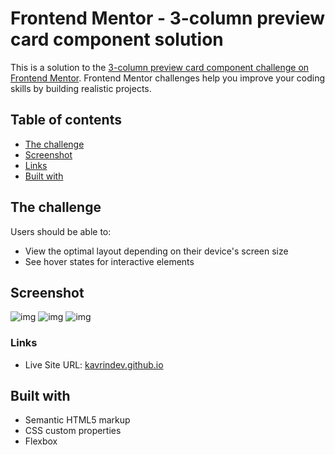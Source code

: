 # Frontend Mentor - 3-column preview card component solution

This is a solution to the [3-column preview card component challenge on Frontend Mentor](https://www.frontendmentor.io/challenges/3column-preview-card-component-pH92eAR2-). Frontend Mentor challenges help you improve your coding skills by building realistic projects.

## Table of contents

-   [The challenge](#the-challenge)
-   [Screenshot](#screenshot)
-   [Links](#links)
-   [Built with](#built-with)

## The challenge

Users should be able to:

-   View the optimal layout depending on their device's screen size
-   See hover states for interactive elements

## Screenshot

![img](https://i.imgur.com/awWHKYp.png)
![img](https://i.imgur.com/V6T2Xqu.png)
![img](https://i.imgur.com/H3hnWTb.png)

### Links

-   Live Site URL: [kavrindev.github.io](https://kavrindev.github.io/3-column-preview-card-component/)

## Built with

-   Semantic HTML5 markup
-   CSS custom properties
-   Flexbox
